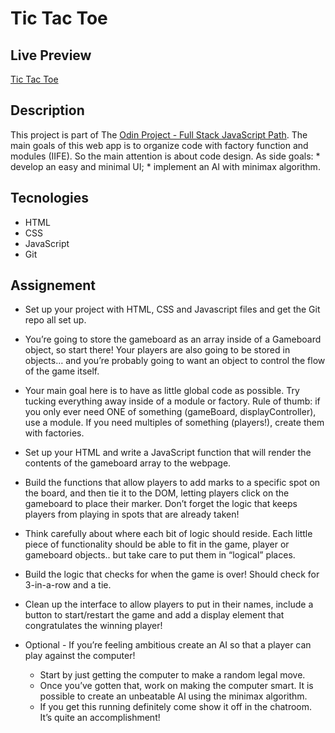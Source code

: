 # Tic Tac Toe

## Live Preview
[Tic Tac Toe](https://dak79.github.io/odin-tic-tac-toe/)

## Description
This project is part of The [Odin Project - Full Stack JavaScript Path](https://www.theodinproject.com/lessons/node-path-javascript-tic-tac-toe).
The main goals of this web app is to organize code with factory function and modules (IIFE). So the main attention is about code design. As side goals: 
    * develop an easy and minimal UI;
    * implement an AI with minimax algorithm.

## Tecnologies
* HTML
* CSS
* JavaScript
* Git

## Assignement
* Set up your project with HTML, CSS and Javascript files and get the Git repo all set up.

* You’re going to store the gameboard as an array inside of a Gameboard object, so start there! Your players are also going to be stored in objects… and you’re probably going to want an object to control the flow of the game itself.

* Your main goal here is to have as little global code as possible. Try tucking everything away inside of a module or factory. Rule of thumb: if you only ever need ONE of something (gameBoard, displayController), use a module. If you need multiples of something (players!), create them with factories.

* Set up your HTML and write a JavaScript function that will render the contents of the gameboard array to the webpage.

* Build the functions that allow players to add marks to a specific spot on the board, and then tie it to the DOM, letting players click on the gameboard to place their marker. Don’t forget the logic that keeps players from playing in spots that are already taken!

* Think carefully about where each bit of logic should reside. Each little piece of functionality should be able to fit in the game, player or gameboard objects.. but take care to put them in “logical” places.

* Build the logic that checks for when the game is over! Should check for 3-in-a-row and a tie.

* Clean up the interface to allow players to put in their names, include a button to start/restart the game and add a display element that congratulates the winning player!

* Optional - If you’re feeling ambitious create an AI so that a player can play against the computer!
    * Start by just getting the computer to make a random legal move.
    * Once you’ve gotten that, work on making the computer smart. It is possible to create an unbeatable AI using the minimax algorithm.
    * If you get this running definitely come show it off in the chatroom. It’s quite an accomplishment!
